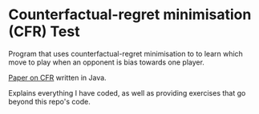 # Counterfactual-regret minimisation (CFR) Test
Program that uses counterfactual-regret minimisation to to learn which move to play when an opponent is bias towards one player.

[Paper on CFR](http://modelai.gettysburg.edu/2013/cfr/cfr.pdf) written in Java.

Explains everything I have coded, as well as providing exercises that go beyond this repo's code.
